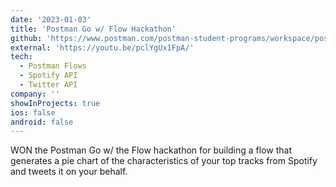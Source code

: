 ```yaml
---
date: '2023-01-03'
title: 'Postman Go w/ Flow Hackathon'
github: 'https://www.postman.com/postman-student-programs/workspace/postman-go-with-the-flows-hacakthon-submissions/flow/639b23f640a001034b68992e'
external: 'https://youtu.be/pclYgUx1FpA/'
tech:
  - Postman Flows
  - Spotify API
  - Twitter API
company: ''
showInProjects: true
ios: false
android: false
---
```


WON the Postman Go w/ the Flow hackathon for building a flow that generates a pie chart of the characteristics of your top tracks from Spotify and tweets it on your behalf.